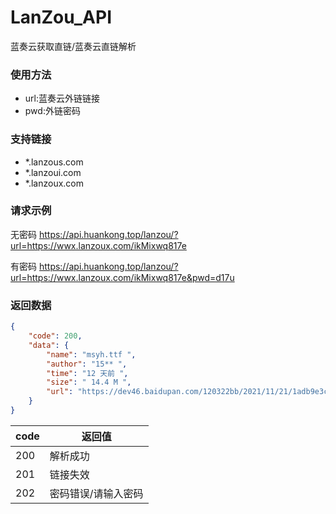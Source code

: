 # LanZou_API
蓝奏云获取直链/蓝奏云直链解析

### 使用方法
- url:蓝奏云外链链接
- pwd:外链密码
<!--more-->

### 支持链接
- \*.lanzous.com
- \*.lanzoui.com
- \*.lanzoux.com

### 请求示例
<p>无密码 <a href="https://api.huankong.top/lanzou/?url=https://wwx.lanzoux.com/ikMixwq817e">https://api.huankong.top/lanzou/?url=https://wwx.lanzoux.com/ikMixwq817e</a></p>
<p>有密码 <a href="https://api.huankong.top/lanzou/?url=https://wwx.lanzoux.com/ikMixwq817e&pwd=d17u">https://api.huankong.top/lanzou/?url=https://wwx.lanzoux.com/ikMixwq817e&pwd=d17u</a></p>


### 返回数据
~~~ json
{
    "code": 200,
    "data": {
        "name": "msyh.ttf ",
        "author": "15** ",
        "time": "12 天前 ",
        "size": " 14.4 M ",
        "url": "https://dev46.baidupan.com/120322bb/2021/11/21/1adb9e3cd76cd776a428280349147aef.ttf?st=fNgkfh4hZSYhhtepVDYS6w&e=1638542112&b=CDcOfQJ7UD1WLQclACQEZg_c_c&fi=56698784&pid=165-154-75-88&up=2&mp=0"
    }
}
~~~

|code| 返回值|
| ------ | ------ |
| 200 | 解析成功 |
| 201 | 链接失效 |
| 202 | 密码错误/请输入密码 |
